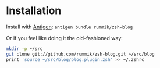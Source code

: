 Installation
============
Install with [Antigen][]: `antigen bundle rummik/zsh-blog`

Or if you feel like doing it the old-fashioned way:
```sh
mkdir -p ~/src
git clone git://github.com/rummik/zsh-blog.git ~/src/blog
print 'source ~/src/blog/blog.plugin.zsh' >> ~/.zshrc
```

[Antigen]: https://github.com/zsh-users/antigen
